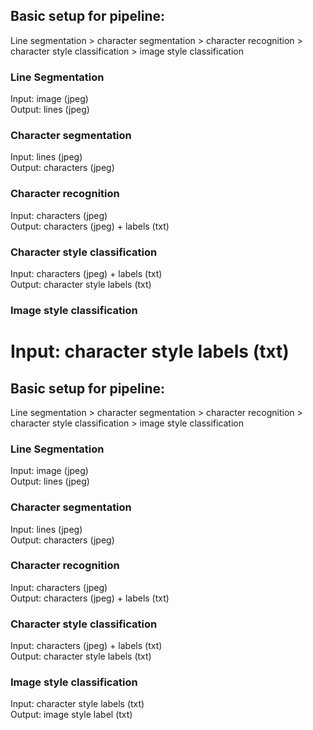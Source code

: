 ## Basic setup for pipeline:
Line segmentation > character segmentation > character recognition > 
character style classification > image style classification

### Line Segmentation
Input: image (jpeg)<br>
Output: lines (jpeg)

### Character segmentation
Input: lines (jpeg)<br>
Output: characters (jpeg)

### Character recognition
Input: characters (jpeg)<br>
Output: characters (jpeg) + labels (txt)

### Character style classification
Input: characters (jpeg) + labels (txt)<br>
Output: character style labels (txt)

### Image style classification
Input: character style labels (txt)<br>
=======
## Basic setup for pipeline:
Line segmentation > character segmentation > character recognition > 
character style classification > image style classification

### Line Segmentation
Input: image (jpeg)<br>
Output: lines (jpeg)

### Character segmentation
Input: lines (jpeg)<br>
Output: characters (jpeg)

### Character recognition
Input: characters (jpeg)<br>
Output: characters (jpeg) + labels (txt)

### Character style classification
Input: characters (jpeg) + labels (txt)<br>
Output: character style labels (txt)

### Image style classification
Input: character style labels (txt)<br>
Output: image style label (txt)